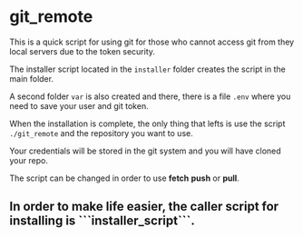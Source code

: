 # git_remote
This is a quick script for using git for those who cannot access git from they local servers due to the token security.

The installer script located in the ```installer``` folder creates the script in the main folder.

A second folder ```var``` is also created and there, there is a file ```.env``` where you need to save your user and git token.

When the installation is complete, the only thing that lefts is use the script ```./git_remote``` and the repository you want to use.

Your credentials will be stored in the git system and you will have cloned your repo. 

The script can be changed in order to use **fetch** **push** or **pull**.

<h2> In order to make life easier, the caller script for installing is ```installer_script```.
